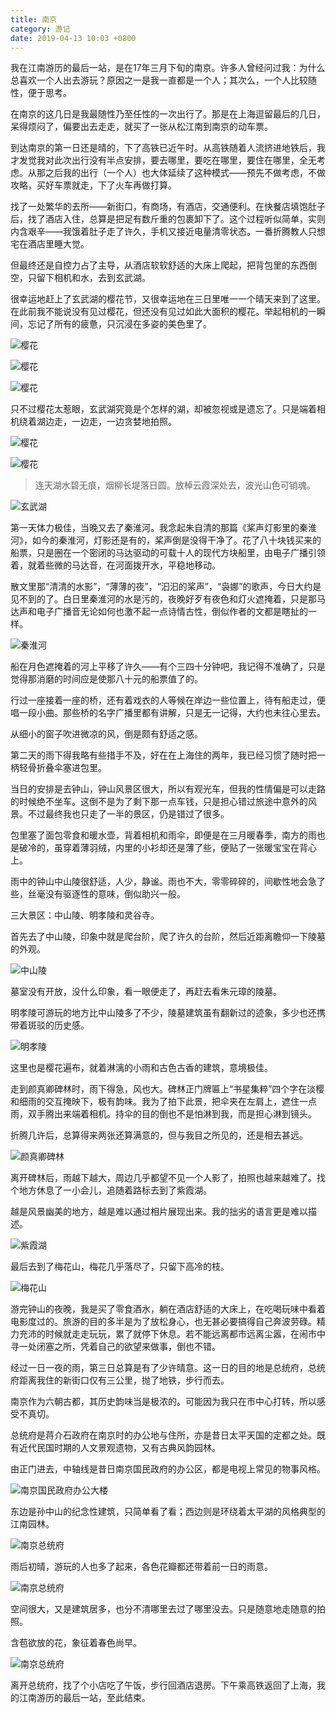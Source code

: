 ```yaml
---
title: 南京
category: 游记
date: 2019-04-13 10:03 +0800
---
```


我在江南游历的最后一站，是在17年三月下旬的南京。许多人曾经问过我：为什么总喜欢一个人出去游玩？原因之一是我一直都是一个人；其次么，一个人比较随性，便于思考。

<!--more-->

在南京的这几日是我最随性乃至任性的一次出行了。那是在上海逗留最后的几日，呆得烦闷了，偏要出去走走，就买了一张从松江南到南京的动车票。

到达南京的第一日还是晴的，下了高铁已近午时。从高铁随着人流挤进地铁后，我才发觉我对此次出行没有半点安排，要去哪里，要吃在哪里，要住在哪里，全无考虑。从那之后我的出行（一个人）也大体延续了这种模式——预先不做考虑，不做攻略，买好车票就走，下了火车再做打算。

找了一处繁华的去所——新街口，有商场，有酒店，交通便利。在快餐店填饱肚子后，找了酒店入住，总算是把足有数斤重的包裹卸下了。这个过程听似简单，实则内含艰辛——我饿着肚子走了许久，手机又接近电量清零状态。一番折腾教人只想宅在酒店里睡大觉。

但最终还是自控力占了主导，从酒店软软舒适的大床上爬起，把背包里的东西倒空，只留下相机和水，去到玄武湖。

很幸运地赶上了玄武湖的樱花节，又很幸运地在三日里唯一一个晴天来到了这里。在此前我不能说没有见过樱花，但还没有见过如此大面积的樱花。举起相机的一瞬间，忘记了所有的疲惫，只沉浸在多姿的美色里了。

![樱花](/img/nanjing/3.jpg)


![樱花](/img/nanjing/4.jpg)


![樱花](/img/nanjing/5.jpg)

只不过樱花太惹眼，玄武湖究竟是个怎样的湖，却被忽视或是遗忘了。只是端着相机绕着湖边走，一边走，一边贪婪地拍照。


![樱花](/img/nanjing/1.jpg)


![樱花](/img/nanjing/2.jpg)

> 连天湖水碧无痕，烟柳长堤落日圆。放棹云霞深处去，波光山色可销魂。

![玄武湖](/img/nanjing/6.jpg)

第一天体力极佳，当晚又去了秦淮河。我念起朱自清的那篇《桨声灯影里的秦淮河》，如今的秦淮河，灯影还是有的，桨声倒是没得干净了。花了八十块钱买来的船票，只是圈在一个密闭的马达驱动的可载十人的现代方块船里，由电子广播引领着，就着些微的马达音，在河面拨开水，平稳地移动。

散文里那“清清的水影”，“薄薄的夜”，“汩汩的桨声”，“袅娜”的歌声，今日大约是见不到的了。白日里秦淮河的水是污的，夜晚好歹有夜色和灯火遮掩着，只是那马达声和电子广播音无论如何也激不起一点诗情古性，倒似作者的文都是瞎扯的一样。

![秦淮河](/img/nanjing/7.jpg)

船在月色遮掩着的河上平移了许久——有个三四十分钟吧，我记得不准确了，只是觉得那消磨的时间应是使那八十元的船票值了的。

行过一座接着一座的桥，还有着戏衣的人等候在岸边一些位置上，待有船走过，便唱一段小曲。那些桥的名字广播里都有讲解，只是无一记得，大约也未往心里去。

从细小的窗子吹进微凉的风，倒是颇有舒适之感。

第二天的雨下得我略有些措手不及，好在在上海住的两年，我已经习惯了随时把一柄轻骨折叠伞塞进包里。

当日的安排是去钟山，钟山风景区很大，所以有观光车，但我的性情偏是可以走路的时候绝不坐车。这倒不是为了剩下那一点车钱，只是担心错过旅途中意外的风景。不过最终我也只走了一半的景区，仍是错过了很多。

包里塞了面包零食和暖水壶，背着相机和雨伞，即便是在三月暖春季，南方的雨也是破冷的，虽穿着薄羽绒，内里的小衫却还是薄了些，便贴了一张暖宝宝在背心上。

雨中的钟山中山陵很舒适，人少，静谧。雨也不大，零零碎碎的，间歇性地会急了些，丝毫没有驱逐性的意味，倒似助兴一般。

三大景区：中山陵、明孝陵和灵谷寺。

首先去了中山陵，印象中就是爬台阶，爬了许久的台阶，然后近距离瞻仰一下陵墓的外观。

![中山陵](/img/nanjing/8.jpg)

墓室没有开放，没什么印象，看一眼便走了，再赶去看朱元璋的陵墓。

明孝陵可游玩的地方比中山陵多了不少，陵墓建筑虽有翻新过的迹象，多少也还携带着斑驳的历史感。

![明孝陵](/img/nanjing/9.jpg)

这里也是樱花遍布，就着淋漓的小雨和古色古香的建筑，意境极佳。

走到颜真卿碑林时，雨下得急，风也大。碑林正门牌匾上“书星集粹”四个字在淡樱和细雨的交互掩映下，极有韵味。我为了拍下此景，把伞夹在左肩上，遮住一点雨，双手腾出来端着相机。持伞的目的倒也不是怕淋到我，而是担心淋到镜头。

折腾几许后，总算得来两张还算满意的，但与我目之所见的，还是相去甚远。

![颜真卿碑林](/img/nanjing/10.jpg)

离开碑林后，雨越下越大，周边几乎都望不见一个人影了，拍照也越来越难了。找个地方休息了一小会儿，追随着路标去到了紫霞湖。

越是风景幽美的地方，越是难以通过相片展现出来。我的拙劣的语言更是难以描述。

![紫霞湖](/img/nanjing/11.jpg)

最后去到了梅花山，梅花几乎落尽了，只留下高冷的枝。

![梅花山](/img/nanjing/12.jpg)

游完钟山的夜晚，我是买了零食酒水，躺在酒店舒适的大床上，在吃喝玩味中看着电影度过的。旅游的目的多半是为了放松身心，也无甚必要搞得自己奔波劳碌。精力充沛的时候就走走玩玩，累了就停下休息。若不能远离都市远离尘嚣，在闹市中寻一处闭塞之所，凭着自己的欲望来做事，倒也不错。

经过一日一夜的雨，第三日总算是有了少许晴意。这一日的目的地是总统府，总统府距离我住的新街口仅有三公里，抛了地铁，步行而去。

南京作为六朝古都，其历史韵味当是极浓的。可能因为我只在市中心打转，所以感受不真切。

总统府是蒋介石政府在南京时的办公地与住所，亦是昔日太平天国的定都之处。既有近代民国时期的人文景观遗物，又有古典风韵园林。

由正门进去，中轴线是昔日南京国民政府的办公区，都是电视上常见的物事风格。

![南京国民政府办公大楼](/img/nanjing/13.jpg)

东边是孙中山的纪念性建筑，只简单看了看；西边则是环绕着太平湖的风格典型的江南园林。

![南京总统府](/img/nanjing/14.jpg)

雨后初晴，游玩的人也多了起来，各色花瓣都还带着前一日的雨意。

![南京总统府](/img/nanjing/16.jpg)

空间很大，又是建筑居多，也分不清哪里去过了哪里没去。只是随意地走随意的拍照。

含苞欲放的花，象征着春色尚早。

![南京总统府](/img/nanjing/15.jpg)

离开总统府，找了个小店吃了午饭，步行回酒店退房。下午乘高铁返回了上海，我的江南游历的最后一站，至此结束。




